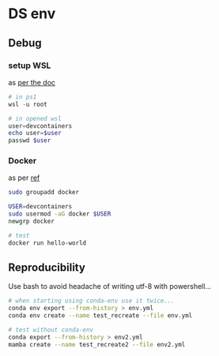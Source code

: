 # DS env

## Debug

### setup WSL

as [per the doc](https://learn.microsoft.com/fr-fr/windows/wsl/setup/environment)

```ps1
# in ps1
wsl -u root

# in opened wsl
user=devcontainers
echo user=$user
passwd $user
```

### Docker

as per [ref](https://docs.docker.com/engine/install/linux-postinstall/)

```sh
sudo groupadd docker

USER=devcontainers
sudo usermod -aG docker $USER
newgrp docker

# test
docker run hello-world
```

## Reproducibility

Use bash to avoid headache of writing utf-8 with powershell...

```sh
# when starting using conda-env use it twice...
conda env export --from-history > env.yml
conda env create --name test_recreate --file env.yml

# test without conda-env
conda export --from-history > env2.yml
mamba create --name test_recreate2 --file env2.yml
```
